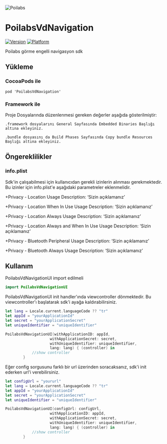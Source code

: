 ![Poilabs](https://www.poilabs.com/public/img/poi-labs-logo.png)
# PoilabsVdNavigation
[![Version](https://img.shields.io/cocoapods/v/PoilabsNavigation.svg?style=flat)](https://cocoapods.org/pods/PoilabsVdNavigation)
[![Platform](https://img.shields.io/cocoapods/p/PoilabsNavigation.svg?style=flat)](https://cocoapods.org/pods/PoilabsVdNavigation)

Poilabs görme engelli navigasyon sdk

## Yükleme

### CocoaPods ile

``` curl
pod 'PoilabsVdNavigation'
```

###  Framework ile

Proje Dosyalarında düzenlenmesi gereken değerler aşağıda gösterilmiştir:

	.framework dosyalarını General Sayfasında Embedded Binaries Başlığı altına ekleyiniz.

	.bundle dosyasını da Build Phases Sayfasında Copy bundle Resources Başlığı altına ekleyiniz.
## Öngereklilikler

### info.plist

Sdk'in çalışabilmesi için kullanıcıdan gerekli izinlerin alınması gerekmektedir. Bu izinler için info.plist'e aşağıdaki parametreler eklenmelidir.

+Privacy - Location Usage Description: ‘Sizin açıklamanız’

+Privacy - Location When In Use Usage Description: ‘Sizin açıklamanız’

+Privacy - Location Always Usage Description: ‘Sizin açıklamanız’

+Privacy - Location Always and When In Use Usage Description: ‘Sizin açıklamanız’

+Privacy - Bluetooth Peripheral Usage Description: ‘Sizin açıklamanız’

+Privacy - Bluetooth Always Usage Description: ‘Sizin açıklamanız’

## Kullanım

PoilabsVdNavigationUI import edilmeli

``` Swift
import PoilabsVdNavigationUI
```

PoilabsVdNavigationUI init handler'ında viewcontroller dönmektedir. Bu viewcontroller'ı başlatarak sdk'i ayağa kaldırabilirsiniz.

``` Swift
let lang = Locale.current.languageCode ?? "tr"
let appId = "yourApplicationId"
let secret = "yourApplicationSecret"
let uniqueIdentifier = "uniqueIdentifier"

PoilabsVdNavigationUI(withApplicationID: appId, 
					withApplicationSecret: secret, 
					withUniqueIdentifier: uniqueIdentifier, 
					lang: lang) { (controller) in
            //show controller
        }
```

Eğer config sorgusunu farklı bir url üzerinden soracaksanız, sdk'i init ederken url'i verebilirsiniz.



``` Swift
let configUrl = "yoururl"
let lang = Locale.current.languageCode ?? "tr"
let appId = "yourApplicationId"
let secret = "yourApplicationSecret"
let uniqueIdentifier = "uniqueIdentifier"

PoilabsVdNavigationUI(configUrl: configUrl, 
					withApplicationID: appId, 
					withApplicationSecret: secret, 
					withUniqueIdentifier: uniqueIdentifier, 
					lang: lang) { (controller) in
            //show controller
        }
```


